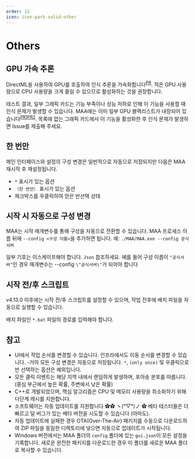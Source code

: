 ```yaml
---
order: 11
icon: icon-park-solid:other
---
```


# Others

## GPU 가속 추론

DirectML을 사용하여 GPU를 호출하여 인식 추론을 가속화합니다<sup>[PR](https://github.com/MaaAssistantArknights/MaaAssistantArknights/pull/9236)</sup>. 적은 GPU 사용량으로 CPU 사용량을 크게 줄일 수 있으므로 활성화하는 것을 권장합니다.

테스트 결과, 일부 그래픽 카드는 기능 부족이나 성능 저하로 인해 이 기능을 사용할 때 인식 문제가 발생할 수 있습니다. MAA에는 이미 일부 GPU 블랙리스트가 내장되어 있습니다<sup>[PR1](https://github.com/MaaAssistantArknights/MaaAssistantArknights/pull/9990)[PR2](https://github.com/MaaAssistantArknights/MaaAssistantArknights/pull/12134)</sup>. 목록에 없는 그래픽 카드에서 이 기능을 활성화한 후 인식 문제가 발생하면 Issue를 제출해 주세요.

## 한 번만

메인 인터페이스와 설정의 구성 변경은 일반적으로 자동으로 저장되지만 다음은 MAA 재시작 후 재설정됩니다.

- `*` 표시가 있는 옵션
- `（한 번만）` 표시가 있는 옵션
- 체크박스를 우클릭하여 얻은 반선택 상태

## 시작 시 자동으로 구성 변경

MAA는 시작 매개변수를 통해 구성을 자동으로 전환할 수 있습니다. MAA 프로세스 이름 뒤에 `--config <구성 이름>`을 추가하면 됩니다. 예: `./MAA/MAA.exe --config 공식서버`

일부 기호는 이스케이프해야 합니다. `Json` 참조하세요. 예를 들어 구성 이름이 `"공식서버"`인 경우 매개변수는 --config `\"공식서버\"`가 되어야 합니다

## 시작 전/후 스크립트

v4.13.0 이후에는 시작 전/후 스크립트를 설정할 수 있으며, 작업 전후에 배치 파일을 자동으로 실행할 수 있습니다.

배치 파일인 `*.bat` 파일의 경로를 입력해야 합니다.

## 참고

- UI에서 작업 순서를 변경할 수 있습니다. 인프라에서도 이동 순서를 변경할 수 있습니다.
-거의 모든 구성 변경은 자동으로 저장됩니다. `*`, `(only once)` 및 우클릭으로 반 선택하는 옵션은 예외입니다.
- 모든 클릭 이벤트는 해당 지역 내에서 랜덤하게 발생하며, 포아송 분포를 따릅니다. (중심 부근에서 높은 확률, 주변에서 낮은 확률)
- C++로 개발되었으며, 핵심 알고리즘은 CPU 및 메모리 사용량을 최소화하기 위해 다단계 캐시를 지원합니다.
- 소프트웨어는 자동 업데이트를 지원합니다 ✿✿ ヽ(°▽°)ノ ✿ 베타 테스터들은 더 빠르고 덜 버그가 있는 베타 버전을 시도할 수 있습니다 (아마도).
- 자동 업데이트에 실패한 경우 OTA(Over-The-Air) 패키지를 수동으로 다운로드하여 ZIP 파일을 동일한 디렉토리에 넣으면 자동으로 업데이트가 시작됩니다.
- Windows 버전에서는 MAA 폴더의 `config` 폴더에 있는 `gui.json`이 모든 설정을 기록합니다. 새로운 완전한 패키지를 다운로드한 경우 이 폴더를 새로운 MAA 폴더로 복사할 수 있습니다.
